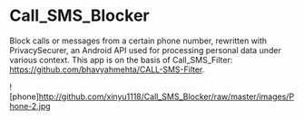 # Call_SMS_Blocker

Block calls or messages from a certain phone number, rewritten with PrivacySecurer, an Android API used for processing personal data under various context.
This app is on the basis of Call_SMS_Filter: https://github.com/bhavyahmehta/CALL-SMS-Filter.

![phone]http://github.com/xinyu1118/Call_SMS_Blocker/raw/master/images/Phone-2.jpg
